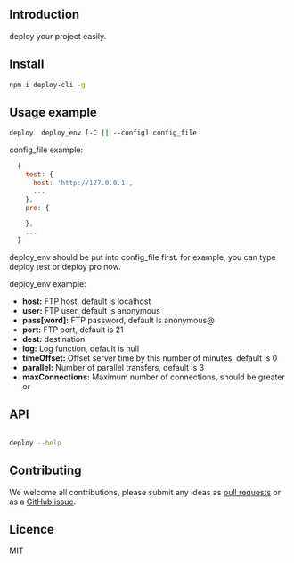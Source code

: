 ## Introduction
deploy your project easily.
## Install

```bash
npm i deploy-cli -g
```

## Usage example

``` bash
deploy  deploy_env [-C || --config] config_file

```
config_file example:

```javascript
  {
    test: {
      host: 'http://127.0.0.1',
      ...
    },
    pro: {

    },
    ...
  }
```
deploy_env should be put into config_file first. for example, you can type deploy test or deploy pro now.

deploy_env example:
- __host:__        FTP host,     default is localhost
- __user:__        FTP user,     default is anonymous
- __pass[word]:__  FTP password, default is anonymous@
- __port:__        FTP port,     default is 21
- __dest:__        destination
- __log:__         Log function, default is null
- __timeOffset:__  Offset server time by this number of minutes, default is 0
- __parallel:__    Number of parallel transfers, default is 3
- __maxConnections:__ Maximum number of connections, should be greater or

## API

``` bash

deploy --help

```

## Contributing

We welcome all contributions, please submit any ideas as [pull requests](https://github.com/azl397985856/deploy/pulls) or as a [GitHub issue](https://github.com/azl397985856/deploy/issues).
## Licence
MIT
